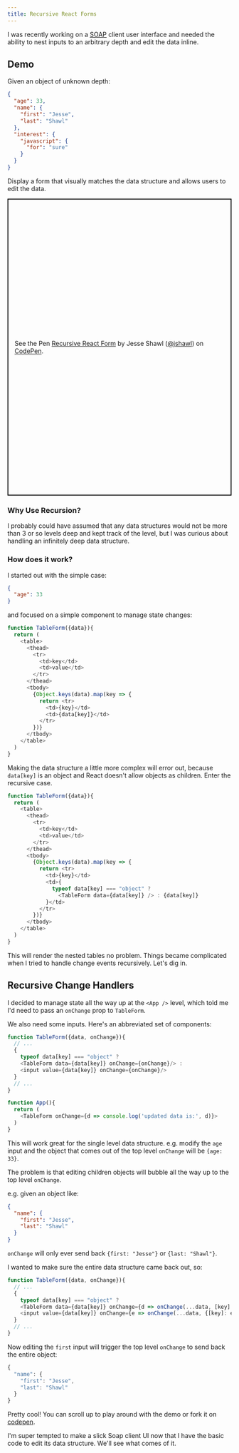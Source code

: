 ```yaml
---
title: Recursive React Forms
---
```


I was recently working on a [SOAP](https://en.wikipedia.org/wiki/SOAP) client user interface and needed the ability
to nest inputs to an arbitrary depth and edit the data inline.

## Demo

Given an object of unknown depth: 

```json
{
  "age": 33,
  "name": {
    "first": "Jesse",
    "last": "Shawl"
  },
  "interest": {
    "javascript": {
      "for": "sure"
    }
  }
}
```

Display a form that visually matches the data structure and allows users to edit the data.

<p class="codepen" data-height="666" data-theme-id="light" data-default-tab="result" data-slug-hash="mdKoaXP" data-user="jshawl" style="height: 666px; box-sizing: border-box; display: flex; align-items: center; justify-content: center; border: 2px solid; margin: 1em 0; padding: 1em;">
  <span>See the Pen <a href="https://codepen.io/jshawl/pen/mdKoaXP">
  Recursive React Form</a> by Jesse Shawl (<a href="https://codepen.io/jshawl">@jshawl</a>)
  on <a href="https://codepen.io">CodePen</a>.</span>
</p>
<script async src="https://cpwebassets.codepen.io/assets/embed/ei.js"></script>

### Why Use Recursion?

I probably could have assumed that any data structures would not be more than 3 or so
levels deep and kept track of the level, but I was curious about handling an infinitely deep
data structure.

### How does it work?

I started out with the simple case:

```json
{
  "age": 33
}
```

and focused on a simple component to manage state changes:

```js
function TableForm({data}){
  return (
    <table>
      <thead>
        <tr>
          <td>key</td>
          <td>value</td>
        </tr>
      </thead>
      <tbody>
        {Object.keys(data).map(key => {
          return <tr>
            <td>{key}</td>
            <td>{data[key]}</td>
          </tr>
        })}
      </tbody>
    </table>
  )
}
```

Making the data structure a little more complex will error out, because `data[key]` is an object
and React doesn't allow objects as children. Enter the recursive case.

```js
function TableForm({data}){
  return (
    <table>
      <thead>
        <tr>
          <td>key</td>
          <td>value</td>
        </tr>
      </thead>
      <tbody>
        {Object.keys(data).map(key => {
          return <tr>
            <td>{key}</td>
            <td>{
              typeof data[key] === "object" ? 
                <TableForm data={data[key]} /> : {data[key]}
            }</td>
          </tr>
        })}
      </tbody>
    </table>
  )
}
```

This will render the nested tables no problem. Things became complicated when I tried to handle change events recursively. Let's dig in.

## Recursive Change Handlers

I decided to manage state all the way up at the `<App />` level, which told me I'd need to
pass an `onChange` prop to `TableForm`.

We also need some inputs. Here's an abbreviated set of components:

```js
function TableForm({data, onChange}){
  // ...
  {
    typeof data[key] === "object" ? 
    <TableForm data={data[key]} onChange={onChange}/> :
    <input value={data[key]} onChange={onChange}/>
  }
  // ...
}

function App(){
  return (
    <TableForm onChange={d => console.log('updated data is:', d)}>
  )
}
```

This will work great for the single level data structure. e.g. modify the `age` input and the object that comes out of the top level `onChange` will be `{age: 33}`.

The problem is that editing children objects will bubble all the way up to the top level `onChange`.

e.g. given an object like:

```json
{
  "name": {
    "first": "Jesse",
    "last": "Shawl"
  }
}
```

`onChange` will only ever send back `{first: "Jesse"}` or `{last: "Shawl"}`.

I wanted to make sure the entire data structure came back out, so:

```js
function TableForm({data, onChange}){
  // ...
  {
    typeof data[key] === "object" ? 
    <TableForm data={data[key]} onChange={d => onChange(...data, [key]: d)}/> :
    <input value={data[key]} onChange={e => onChange(...data, {[key]: e.target.value})}/>
  }
  // ...
}
```

Now editing the `first` input will trigger the top level `onChange` to send back the entire object:

```js
{
  "name": {
    "first": "Jesse",
    "last": "Shawl"
  }
}
```

Pretty cool! You can scroll up to play around with the demo or fork it on [codepen](https://codepen.io/jshawl/pen/mdKoaXP). 

I'm super tempted to make a slick Soap client UI now that I have the basic code to edit its data structure. We'll see what comes of it.
